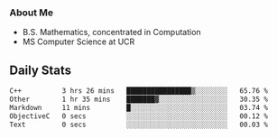 ### About Me

- B.S. Mathematics, concentrated in Computation
- MS Computer Science at UCR


## Daily Stats

<!--START_SECTION:waka-->

```txt
C++          3 hrs 26 mins   ████████████████▒░░░░░░░░   65.76 %
Other        1 hr 35 mins    ███████▓░░░░░░░░░░░░░░░░░   30.35 %
Markdown     11 mins         █░░░░░░░░░░░░░░░░░░░░░░░░   03.74 %
ObjectiveC   0 secs          ░░░░░░░░░░░░░░░░░░░░░░░░░   00.12 %
Text         0 secs          ░░░░░░░░░░░░░░░░░░░░░░░░░   00.03 %
```

<!--END_SECTION:waka-->
